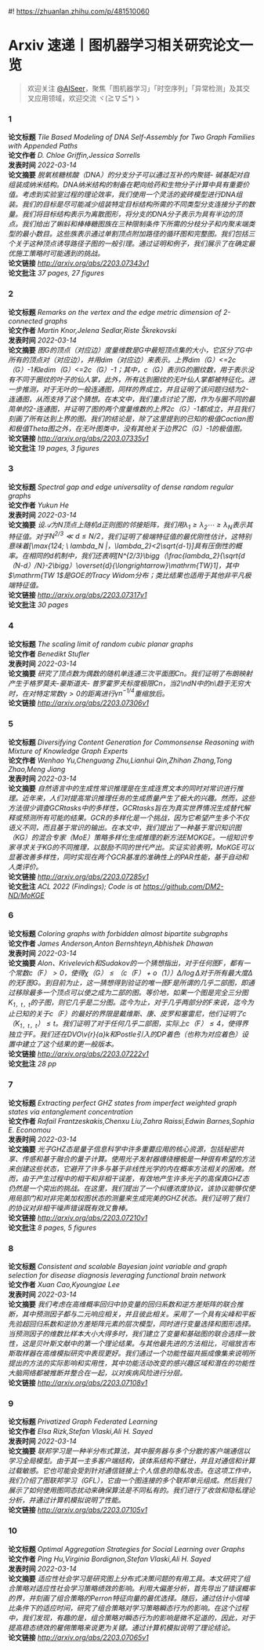 #! https://zhuanlan.zhihu.com/p/481510060

Arxiv 速递丨图机器学习相关研究论文一览
======================
  
> 欢迎关注 [@AISeer](https://www.zhihu.com/people/dreamhomes)，聚焦「图机器学习」「时空序列」「异常检测」及其交叉应用领域，欢迎交流 ヾ(≧∇≦*)ゝ
### 1
  
**论文标题** *Tile Based Modeling of DNA Self-Assembly for Two Graph Families with
  Appended Paths*  
**论文作者** *D. Chloe Griffin,Jessica Sorrells*  
**发表时间** *2022-03-14*  
**论文摘要** *脱氧核糖核酸（DNA）的分支分子可以通过互补的内聚链-
碱基配对自组装成纳米结构。DNA纳米结构的制备在靶向给药和生物分子计算中具有重要价值。考虑到实验室过程的理论效率，我们使用一个灵活的瓷砖模型进行DNA组装。我们的目标是尽可能减少组装特定目标结构所需的不同类型分支连接分子的数量。我们将目标结构表示为离散图形，将分支的DNA分子表示为具有半边的顶点。我们给出了蝌蚪和棒棒糖图族在三种限制条件下所需的分枝分子和内聚末端类型的最小数目。这些族表示通过单割顶点附加路径的循环图和完整图。我们包括三个关于这种顶点诱导路径子图的一般引理。通过证明和例子，我们展示了在确定最优施工策略时可能遇到的挑战。*  
**论文链接** *http://arxiv.org/abs/2203.07343v1*  
**论文批注** *37 pages, 27 figures*
### 2
  
**论文标题** *Remarks on the vertex and the edge metric dimension of 2-connected
  graphs*  
**论文作者** *Martin Knor,Jelena Sedlar,Riste Škrekovski*  
**发表时间** *2022-03-14*  
**论文摘要** *图G的顶点（对应边）度量维数是G中最短顶点集的大小，它区分了G中所有的顶点对（对应边），并用dim（对应边）来表示。上界dim（G）<=2c（G）-1和edim（G）<=2c（G）-1；其中，c（G）表示G的圈纹数，用于表示没有不同于圈纹的叶子的仙人掌，此外，所有达到圈纹的无叶仙人掌都被特征化。进一步推测，对于无叶的一般连通图，同样的界成立，并且证明了该问题归结为2-连通图，从而支持了这个猜想。在本文中，我们重点讨论了图，作为与圈不同的最简单的2-连通图，并证明了图的两个度量维数的上界2c（G）-1都成立，并且我们刻画了所有达到上界的图。我们的结论是，除了这里提到的已知的极值Cactian图和极值Theta图之外，在无叶图类中，没有其他关于边界2C（G）-1的极值图。*  
**论文链接** *http://arxiv.org/abs/2203.07335v1*  
**论文批注** *19 pages, 3 figures*
### 3
  
**论文标题** *Spectral gap and edge universality of dense random regular graphs*  
**论文作者** *Yukun He*  
**发表时间** *2022-03-14*  
**论文摘要** *设$\mathcal A$为$N$顶点上随机$d$正则图的邻接矩阵，我们用$\lambda_1\geq\lambda_2\cdots\geq\lambda_{N}$表示其特征值。对于$N^{2/3}\ll d\leq 
N/2$，我们证明了极端特征值的最优刚性估计，这特别意味着\[\max\{124; \ lambda_N 
|，\lambda_2\}<2\sqrt{d-1}]具有压倒性的概率。在相同的$d$机制中，我们还表明\[N^{2/3}\bigg（\frac{lambda_2}{\sqrt{d（N-d）/N}-2\bigg）\overset{d}{\longrightarrow}\mathrm{TW}1\]，其中$\mathrm{TW
 1$是GOE的Tracy Widom分布；类比结果也适用于其他非平凡极端特征值。*  
**论文链接** *http://arxiv.org/abs/2203.07317v1*  
**论文批注** *30 pages*
### 4
  
**论文标题** *The scaling limit of random cubic planar graphs*  
**论文作者** *Benedikt Stufler*  
**发表时间** *2022-03-14*  
**论文摘要** *研究了顶点数为偶数的随机单连通三次平面图$\mathsf{C}n$。我们证明了布朗映射产生于格罗莫夫-豪斯道夫-
普罗霍罗夫标度极限$\mathsf{C}n$，当2\ndN$中的$n\趋于无穷大时，在对特定常数$\gamma>0$的距离进行$\gamma n^{-1/4}$重缩放后。*  
**论文链接** *http://arxiv.org/abs/2203.07306v1*
### 5
  
**论文标题** *Diversifying Content Generation for Commonsense Reasoning with Mixture
  of Knowledge Graph Experts*  
**论文作者** *Wenhao Yu,Chenguang Zhu,Lianhui Qin,Zhihan Zhang,Tong Zhao,Meng Jiang*  
**发表时间** *2022-03-14*  
**论文摘要** *自然语言中的生成性常识推理是在生成连贯文本的同时对常识进行推理。近年来，人们对提高常识推理任务的生成质量产生了极大的兴趣。然而，这些方法很少调查GCRtasks中的多样性，GCRtasks旨在为真实世界情况生成替代解释或预测所有可能的结果。GCR的多样化是一个挑战，因为它希望产生多个不仅语义不同，而且基于常识的输出。在本文中，我们提出了一种基于常识知识图（KG）的混合专家（MoE）策略多样化生成推理的新方法EMOKGE。一组知识专家寻求关于KG的不同推理，以鼓励不同的世代产出。实证实验表明，MoKGE可以显著改善多样性，同时实现在两个GCR基准的准确性上的PAR性能，基于自动和人类评价。*  
**论文链接** *http://arxiv.org/abs/2203.07285v1*  
**论文批注** *ACL 2022 (Findings); Code is at https://github.com/DM2-ND/MoKGE*
### 6
  
**论文标题** *Coloring graphs with forbidden almost bipartite subgraphs*  
**论文作者** *James Anderson,Anton Bernshteyn,Abhishek Dhawan*  
**发表时间** *2022-03-14*  
**论文摘要** *Alon、Krivelevich和Sudakov的一个猜想指出，对于任何图$F$，都有一个常数$c（F）>0$，使得$\chi（G）\leq（c（F）+o（1））\Delta/\log\Delta$对于所有最大度$\Delta$的无$F$图$G$。到目前为止，这一猜想得到验证的唯一图$F$是所谓的几乎二部图，即通过移除最多一个顶点可以使之成为二部的图。等价地，如果一个图是完全三分图$K_{1，t，t}$的子图，则它几乎是二分图。迄今为止，对于几乎两部分的$F$来说，迄今为止已知的关于$c（F）$的最好的界限是戴维斯、康、皮罗和塞雷尼，他们证明了$c（K_{1，t，t}）\leq
 t$。我们证明了对于任何几乎二部图，实际上$c（F）\leq 4$，使得界独立于$F$。我们还在DVO\v{r}\{a}k和Postle引入的DP着色（也称为对应着色）设置中建立了这个结果的更一般版本。*  
**论文链接** *http://arxiv.org/abs/2203.07222v1*  
**论文批注** *28 pp*
### 7
  
**论文标题** *Extracting perfect GHZ states from imperfect weighted graph states via
  entanglement concentration*  
**论文作者** *Rafail Frantzeskakis,Chenxu Liu,Zahra Raissi,Edwin Barnes,Sophia E. Economou*  
**发表时间** *2022-03-14*  
**论文摘要** *光子GHZ态是量子信息科学中许多重要应用的核心资源，包括秘密共享、传感和基于融合的量子计算。使用光子发射器缠绕栅极是一种很有希望的方法来创建这些状态，它避开了许多与基于非线性光学的内在概率方法相关的困难。然而，由于产生过程中的相干和非相干误差，有效地产生许多光子的高保真GHZ态仍然是一个突出的挑战。在这里，我们提出了一个纠缠浓度协议，该协议能够仅使用局部门和对非完美加权图状态的测量来生成完美的GHZ状态。我们证明了我们的协议对非相干噪声错误既有效又鲁棒。*  
**论文链接** *http://arxiv.org/abs/2203.07210v1*  
**论文批注** *8 pages, 5 figures*
### 8
  
**论文标题** *Consistent and scalable Bayesian joint variable and graph selection for
  disease diagnosis leveraging functional brain 
network*  
**论文作者** *Xuan Cao,Kyoungjae Lee*  
**发表时间** *2022-03-14*  
**论文摘要** *我们考虑在高维概率回归中协变量的回归系数和逆方差矩阵的联合推断，其中预测因子都与二元响应相关，并且彼此相关。采用了一个具有尖峰和平板先验超回归系数和逆协方差矩阵元素的层次模型，同时进行变量选择和图形选择。当预测因子的维数比样本大小大得多时，我们建立了变量和基础图的联合选择一致性，这是贝叶斯文献中的第一个理论结果。与其他最先进的方法相比，可缩放吉布斯取样器在高维模拟研究中表现更好。我们通过一个功能性磁共振成像集来说明所提出的方法的实际影响和实用性，其中功能活动改变的感兴趣区域和潜在的功能性大脑网络都被推断并整合在一起，以对疾病风险进行分层。*  
**论文链接** *http://arxiv.org/abs/2203.07108v1*
### 9
  
**论文标题** *Privatized Graph Federated Learning*  
**论文作者** *Elsa Rizk,Stefan Vlaski,Ali H. Sayed*  
**发表时间** *2022-03-14*  
**论文摘要** *联邦学习是一种半分布式算法，其中服务器与多个分散的客户端通信以学习全局模型。由于其一主多客户端结构，该体系结构不健壮，并且对通信和计算过载敏感。它也可能会受到针对通信链接上个人信息的隐私攻击。在这项工作中，我们介绍了图联邦学习（GFL），它由一个图连接的多个联邦单元组成。然后我们展示了如何使用图同态扰动来确保算法是不同私有的。我们进行了收敛和隐私理论分析，并通过计算机模拟说明了性能。*  
**论文链接** *http://arxiv.org/abs/2203.07105v1*
### 10
  
**论文标题** *Optimal Aggregation Strategies for Social Learning over Graphs*  
**论文作者** *Ping Hu,Virginia Bordignon,Stefan Vlaski,Ali H. Sayed*  
**发表时间** *2022-03-14*  
**论文摘要** *适应性社会学习是研究图上分布式决策问题的有用工具。本文研究了组合策略对适应性社会学习策略绩效的影响。利用大偏差分析，首先导出了错误概率的界，并刻画了组合策略的Perron特征向量的最优选择。随后，通过估计小信噪比条件下的适应时间，研究了组合策略对学习策略瞬态行为的影响。在这个过程中，我们发现，有趣的是，组合策略对瞬态行为的影响是微不足道的，因此，对于提高稳态绩效的雇佣策略来说更为关键。通过计算机模拟说明了理论结论。*  
**论文链接** *http://arxiv.org/abs/2203.07065v1*
